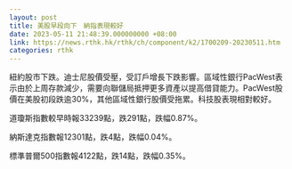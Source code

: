 ```yaml
---
layout: post
title: 美股早段向下　納指表現較好
date: 2023-05-11 21:48:39.000000000 +08:00
link: https://news.rthk.hk/rthk/ch/component/k2/1700209-20230511.htm
categories: rthk
---
```


紐約股市下跌。迪士尼股價受壓，受訂戶增長下跌影響。區域性銀行PacWest表示由於上周存款減少，需要向聯儲局抵押更多資產以提高借貸能力。PacWest股價在美股初段跌逾30%，其他區域性銀行股價受拖累。科技股表現相對較好。

道瓊斯指數較早時報33239點，跌291點，跌幅0.87%。

納斯達克指數報12301點，跌4點，跌幅0.04%。

標準普爾500指數報4122點，跌14點，跌幅0.35%。
